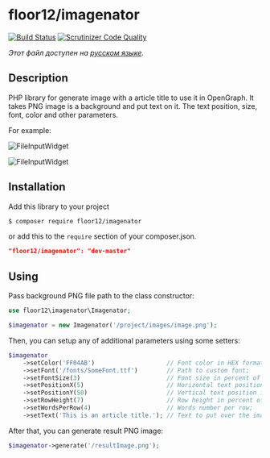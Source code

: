 
# floor12/imagenator

[![Build Status](https://travis-ci.org/floor12/imagenator.svg?branch=master)](https://travis-ci.org/floor12/imagenator.svg?branch=master)
[![Scrutinizer Code Quality](https://scrutinizer-ci.com/g/floor12/imagenator/badges/quality-score.png?b=master)](https://scrutinizer-ci.com/g/floor12/imagenator/?branch=master)

*Этот файл доступен на [русском языке](README_RU.md).*

## Description

PHP library for generate image with a article title to use it in OpenGraph. 
It takes PNG image is a background and put text on it. The text position, size, font, color and other
parameters.

For example:

![FileInputWidget](https://raw.githubusercontent.com/floor12/imagenator/master/tests/data/example1.png)

![FileInputWidget](https://raw.githubusercontent.com/floor12/imagenator/master/tests/data/example2.png)


## Installation


Add this library to your project

 ```bash
 $ composer require floor12/imagenator
 ```
or add this to the `require` section of your composer.json.
 ```json
 "floor12/imagenator": "dev-master"
 ```

## Using

Pass background PNG file path to the class constructor:
```php
use floor12\imagenator\Imagenator;

$imagenator = new Imagenator('/project/images/image.png');
```

Then, you can setup any of additional parameters using some setters:
```php
$imagenator
    ->setColor('FF04AB')                    // Font color in HEX format;
    ->setFont('/fonts/SomeFont.ttf')        // Path to custom font;
    ->setFontSize(3)                        // Font size in percent of image height;
    ->setPositionX(5)                       // Horizontal text position in percent of image width;
    ->setPositionY(50)                      // Vertical text position in percent of image height;
    ->setRowHeight(7)                       // Row height in percent of image height;
    ->setWordsPerRow(4)                     // Words number per row;
    ->setText('This is an article title.'); // Text to put over the image;
```

After that, you can generate result PNG image:
```php
$imagenator->generate('/resultImage.png');
```

